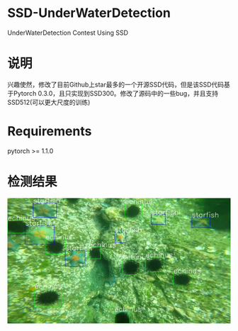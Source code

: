 # SSD-UnderWaterDetection
UnderWaterDetection Contest Using SSD
# 说明
兴趣使然，修改了目前Github上star最多的一个开源SSD代码，但是该SSD代码基于Pytorch 0.3.0，且只实现到SSD300。修改了源码中的一些bug，并且支持SSD512(可以更大尺度的训练)
# Requirements
pytorch >= 1.1.0

# 检测结果
![image](https://github.com/lovekittynine/SSD-UnderWaterDetection/blob/master/000799.jpg)
